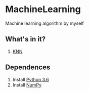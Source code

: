 # MachineLearning
Machine learning algorithm by myself
## What's in it?
1. [KNN](https://github.com/DandelionLau/MachineLearning/blob/master/KNN.py)

## Dependences
1. Install [Python 3.6](https://www.python.org/)
2. Install [NumPy](http://www.numpy.org/)
